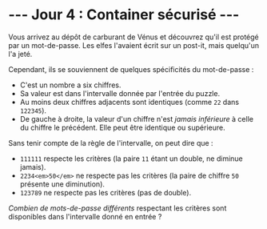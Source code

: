 # --- Jour 4 : Container sécurisé ---

Vous arrivez au dépôt de carburant de Vénus et découvrez qu'il est protégé par un mot-de-passe. Les elfes l'avaient écrit sur un post-it, mais quelqu'un l'a jeté.

Cependant, ils se souviennent de quelques spécificités du mot-de-passe :

- C'est un nombre a six chiffres.
- Sa valeur est dans l'intervalle donnée par l'entrée du puzzle.
- Au moins deux chiffres adjacents sont identiques (comme `22` dans `122345`).
- De gauche à droite, la valeur d'un chiffre n'est *jamais inférieure* à celle du chiffre le précédent. Elle peut être identique ou supérieure.

Sans tenir compte de la règle de l'intervalle, on peut dire que :

- `111111` respecte les critères (la paire `11` étant un double, ne diminue jamais).
- `2234<em>50</em>` ne respecte pas les critères (la paire de chiffre `50` présente une diminution).
- `123789` ne respecte pas les critères (pas de double).

*Combien de mots-de-passe différents* respectant les critères sont disponibles dans l'intervalle donné en entrée ?